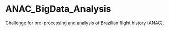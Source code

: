 # ANAC_BigData_Analysis
Challenge for pre-processing and analysis of Brazilian flight history (ANAC).
